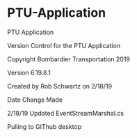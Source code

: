 # PTU-Application
PTU Application

Version Control for the PTU Application

Copyright Bombardier Transportation 2019

Version 6.19.8.1

Created by Rob Schwartz on  2/18/19

Date				Change Made

2/18/19				Updated EventStreamMarshal.cs

Pulling to GIThub desktop


